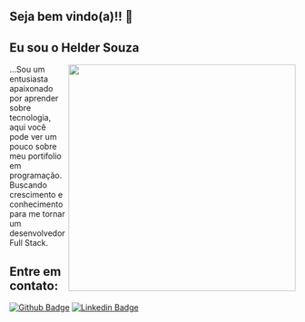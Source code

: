 ## Seja bem vindo(a)!! 👋

## Eu sou o Helder Souza
<p> <img src="https://i.imgur.com/STFT2Qk.png?1" width="400" height="400" align="right" margin:"0px">
 ...Sou um entusiasta apaixonado por aprender sobre tecnologia, aqui você pode ver um pouco sobre meu portifolio em programação.<br>
Buscando crescimento e conhecimento para me tornar um desenvolvedor Full Stack.
</p>

## Entre em contato:
[![Github Badge](https://img.shields.io/badge/-Github-000?style=flat-square&logo=Github&logoColor=white&link=https://github.com/Helder-Souza)](https://github.com/Helder-Souza)
[![Linkedin Badge](https://img.shields.io/badge/-LinkedIn-blue?style=flat-square&logo=Linkedin&logoColor=white&link=https://www.linkedin.com/in/helder-souza-7b3591183//)](https://www.linkedin.com/in/helder-souza-7b3591183/)
<!--
**Helder-Souza/Helder-Souza** is a ✨ _special_ ✨ repository because its `README.md` (this file) appears on your GitHub profile.

Here are some ideas to get you started:

- 🔭 I’m currently working on ...
- 🌱 I’m currently learning ...
- 👯 I’m looking to collaborate on ...
- 🤔 I’m looking for help with ...
- 💬 Ask me about ...
- 📫 How to reach me: ...
- 😄 Pronouns: ...
- ⚡ Fun fact: ...
-->
